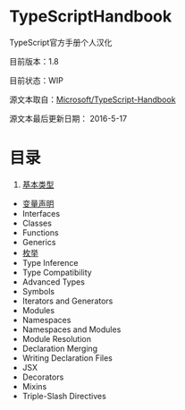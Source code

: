 # TypeScriptHandbook
TypeScript官方手册个人汉化

目前版本：1.8

目前状态：WIP

源文本取自：[Microsoft/TypeScript-Handbook](https://github.com/Microsoft/TypeScript-Handbook)

源文本最后更新日期： 2016-5-17

# 目录
1. [基本类型](01_Basic_Types.md)
* [变量声明](02_Variable_Declarations.md)
* Interfaces
* Classes
* Functions
* Generics
* [枚举](07_Enums.md)
* Type Inference
* Type Compatibility
* Advanced Types
* Symbols
* Iterators and Generators
* Modules
* Namespaces
* Namespaces and Modules
* Module Resolution
* Declaration Merging
* Writing Declaration Files
* JSX
* Decorators
* Mixins
* Triple-Slash Directives